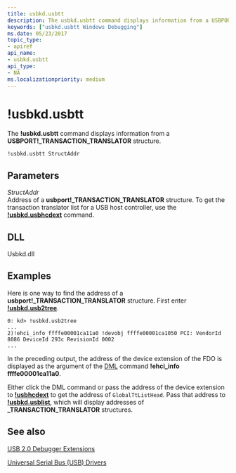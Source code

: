 ```yaml
---
title: usbkd.usbtt
description: The usbkd.usbtt command displays information from a USBPORT _TRANSACTION_TRANSLATOR structure.
keywords: ["usbkd.usbtt Windows Debugging"]
ms.date: 05/23/2017
topic_type:
- apiref
api_name:
- usbkd.usbtt
api_type:
- NA
ms.localizationpriority: medium
---
```


# !usbkd.usbtt


The **!usbkd.usbtt** command displays information from a **USBPORT!\_TRANSACTION\_TRANSLATOR** structure.

```dbgcmd
!usbkd.usbtt StructAddr
```

## <span id="ddk__devobj_dbg"></span><span id="DDK__DEVOBJ_DBG"></span>Parameters


<span id="_______StructAddr______"></span><span id="_______structaddr______"></span><span id="_______STRUCTADDR______"></span> *StructAddr*   
Address of a **usbport!\_TRANSACTION\_TRANSLATOR** structure. To get the transaction translator list for a USB host controller, use the [**!usbkd.usbhcdext**](-usbkd-usbhcdext.md) command.

## <span id="DLL"></span><span id="dll"></span>DLL


Usbkd.dll

## Examples

Here is one way to find the address of a **usbport!\_TRANSACTION\_TRANSLATOR** structure. First enter [**!usbkd.usb2tree**](-usbkd-usb2tree.md).

```dbgcmd
0: kd> !usbkd.usb2tree
...
2)!ehci_info ffffe00001ca11a0 !devobj ffffe00001ca1050 PCI: VendorId 8086 DeviceId 293c RevisionId 0002 
...
```

In the preceding output, the address of the device extension of the FDO is displayed as the argument of the [DML](debugger-markup-language-commands.md) command **!ehci\_info ffffe00001ca11a0**.

Either click the DML command or pass the address of the device extension to [**!usbhcdext**](-usbkd-usbhcdext.md) to get the address of `GlobalTtListHead`. Pass that address to [**!usbkd.usblist**](-usbkd-usblist.md), which will display addresses of **\_TRANSACTION\_TRANSLATOR** structures.

## <span id="see_also"></span>See also


[USB 2.0 Debugger Extensions](usb-2-0-extensions.md)

[Universal Serial Bus (USB) Drivers](../usbcon/index.md)

 

